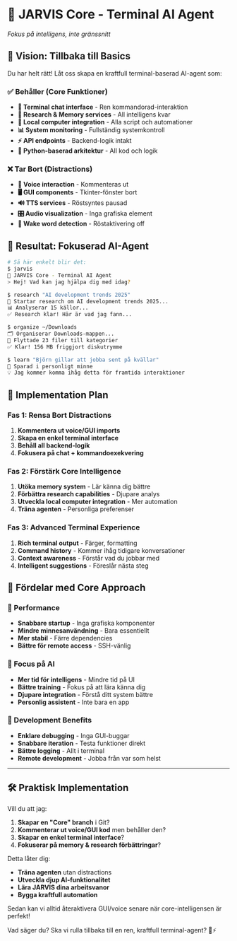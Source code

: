 # 🎯 JARVIS Core - Terminal AI Agent
*Fokus på intelligens, inte gränssnitt*

## 🚀 Vision: Tillbaka till Basics

Du har helt rätt! Låt oss skapa en kraftfull terminal-baserad AI-agent som:

### ✅ Behåller (Core Funktioner)
- **💬 Terminal chat interface** - Ren kommandorad-interaktion
- **🧠 Research & Memory services** - All intelligens kvar
- **🔧 Local computer integration** - Alla script och automationer
- **📊 System monitoring** - Fullständig systemkontroll
- **⚡ API endpoints** - Backend-logik intakt
- **🐍 Python-baserad arkitektur** - All kod och logik

### ❌ Tar Bort (Distractions)
- **🎤 Voice interaction** - Kommenteras ut
- **🖥️ GUI components** - Tkinter-fönster bort
- **🔊 TTS services** - Röstsyntes pausad
- **🎛️ Audio visualization** - Inga grafiska element
- **📱 Wake word detection** - Röstaktivering off

## 🎯 Resultat: Fokuserad AI-Agent

```bash
# Så här enkelt blir det:
$ jarvis
🤖 JARVIS Core - Terminal AI Agent
> Hej! Vad kan jag hjälpa dig med idag?

$ research "AI development trends 2025"
🔬 Startar research om AI development trends 2025...
📊 Analyserar 15 källor...
✅ Research klar! Här är vad jag fann...

$ organize ~/Downloads  
🗂️ Organiserar Downloads-mappen...
📁 Flyttade 23 filer till kategorier
✅ Klar! 156 MB friggjort diskutrymme

$ learn "Björn gillar att jobba sent på kvällar"
🧠 Sparad i personligt minne
💡 Jag kommer komma ihåg detta för framtida interaktioner
```

## 🔧 Implementation Plan

### Fas 1: Rensa Bort Distractions
1. **Kommentera ut voice/GUI imports**
2. **Skapa en enkel terminal interface**
3. **Behåll all backend-logik**
4. **Fokusera på chat + kommandoexekvering**

### Fas 2: Förstärk Core Intelligence  
1. **Utöka memory system** - Lär känna dig bättre
2. **Förbättra research capabilities** - Djupare analys
3. **Utveckla local computer integration** - Mer automation
4. **Träna agenten** - Personliga preferenser

### Fas 3: Advanced Terminal Experience
1. **Rich terminal output** - Färger, formatting
2. **Command history** - Kommer ihåg tidigare konversationer
3. **Context awareness** - Förstår vad du jobbar med
4. **Intelligent suggestions** - Föreslår nästa steg

## 🎯 Fördelar med Core Approach

### 🚀 Performance
- **Snabbare startup** - Inga grafiska komponenter
- **Mindre minnesanvändning** - Bara essentiellt
- **Mer stabil** - Färre dependencies
- **Bättre för remote access** - SSH-vänlig

### 🧠 Focus på AI
- **Mer tid för intelligens** - Mindre tid på UI
- **Bättre training** - Fokus på att lära känna dig
- **Djupare integration** - Förstå ditt system bättre
- **Personlig assistent** - Inte bara en app

### 🔧 Development Benefits  
- **Enklare debugging** - Inga GUI-buggar
- **Snabbare iteration** - Testa funktioner direkt
- **Bättre logging** - Allt i terminal
- **Remote development** - Jobba från var som helst

---

## 🛠️ Praktisk Implementation

Vill du att jag:

1. **Skapar en "Core" branch** i Git?
2. **Kommenterar ut voice/GUI kod** men behåller den?
3. **Skapar en enkel terminal interface**?
4. **Fokuserar på memory & research förbättringar**?

Detta låter dig:
- **Träna agenten** utan distractions
- **Utveckla djup AI-funktionalitet** 
- **Lära JARVIS dina arbeitsvanor**
- **Bygga kraftfull automation**

Sedan kan vi alltid återaktivera GUI/voice senare när core-intelligensen är perfekt! 

Vad säger du? Ska vi rulla tillbaka till en ren, kraftfull terminal-agent? 🤖⚡

